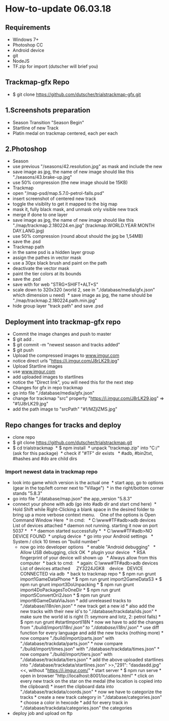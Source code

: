 # How-to-update 06.03.18

## Requirements
* Windows 7+
* Photoshop CC
* Android device
* git 
* NodeJS
* TF.zip for import (dutscher will brief you)

## Trackmap-gfx Repo	
* $ git clone https://github.com/dutscher/trialstrackmap-gfx.git

## 1.Screenshots preparation
* Season Transition "Season Begin"
* Startline of new Track
* Platin medal on trackmap centered, each per each
## 2.Photoshop
* Season
 * use previous "/seasons/42.resolution.jpg" as mask and include the new
 * save image as jpg, the name of new image should like this "./seasons/43.brake-up.jpg"
 * use 50% compression (the new image should be 15KB)
* Trackmap
 * open "/map-psd/map.5.7.0-petrol-falls.psd"
 * insert screenshot of centered new track
 * toggle the visiblity to get it mapped to the big map
 * mask it, fully black mask, and unmask only visible new track
 * merge if done to one layer
 * save image as jpg, the name of new image should like this "./map/trackmap.2.180224.en.jpg" (trackmap.WORLD.YEAR MONTH DAY.LANG.jpg)
 * use 50% compression (round about should the jpg be 1,54MB)
 * save the .psd
* Trackmap path
 * in the same psd is a hidden layer group
 * assign the pathes in vector mask
 * use a 30px black brush and paint on the path
 * deactivate the vector mask
 * paint the tier colors at its bounds
 * save the .psd
 * save with for web "STRG+SHIFT+ALT+S"
  * scale down to 320x320 (world 2, see in "./database/media/gfx.json" which dimension u need) 
  * save image as jpg, the name should be "./map/trackmap.2.180224.path.min.jpg"
 * hide group layer "track path" and save .psd
 
## Deployment into trackmap-gfx repo
* Commit the image changes and push to master
 * $ git add .
 * $ git commit -m "newest season and tracks added"
 * $ git push
* Upload the compressed images to www.imgur.com
 * notice direct urls "https://i.imgur.com/J8rLK29.jpg"
* Upload Startline images
 * use www.imgur.com
 * add uploaded images to startlines
 * notice the "Direct link", you will need this for the next step
* Changes for gfx in repo trackmap
 * go into file "./database/media/gfx.json"
 * change for trackmap "src" property "https://i.imgur.com/J8rLK29.jpg" => "#1/J8rLK29.jpg"
 * add the path image to "srcPath" "#1/MZjlZMS.jpg"
		
## Repo changes for tracks and deploy
* clone repo
 * $ git clone https://github.com/dutscher/trialstrackmap.git
 * $ cd trialstrackmap
  * $ npm install
  * unpack "trackmap.zip" into "C:/" (ask for this package)
  * check if "#TF" dir exists
   * #adb, #bin2txt, #hashes and #do are child dirs

### Import newest data in trackmap repo
 * look into game which version is the actual one
  * start app, go to options (gear in the top/left corner next to "Village")
  * in the right/bottom corner stands "5.8.3"
 * go into file "./database/map.json" the app_version "5.8.3"
 * connect your phone with adb (go into #adb dir and start cmd here)
  * Hold Shift while Right-Clicking a blank space in the desired folder to bring up a more verbose context menu. 
    One of the options is Open Command Window Here
  * in cmd:
   * C:\www\#TF\#adb>adb devices
     List of devices attached * daemon not running. starting it now on port 5037 *
   * * daemon started successfully *
   * C:\www\#TF\#adb>NO DEVICE FOUND
  * unplug device
  * go into your Android settings
   * System / click 10 times on "build number"
   * now go into developer options
   * enable "Android debugging"
   * Allow USB debugging, click OK
  * plugin your device
   * RSA fingerprint of your device will shown up
   * Always allow from this computer
  * back to cmd:
   * again: C:\www\#TF\#adb>adb devices
     List of devices attached
     ZY3224JGK8    device
     DEVICE CONNECTED via adb
  * back to trackmap repo
			* $ npm run grunt import1GameDataPhone
			* $ npm run grunt import2GameDataS3
			* $ npm run grunt import3DoUnpacking
			* $ npm run grunt import4DoPackagesToOneDir
			* $ npm run grunt import5ConvertOri2Json
			* $ npm run grunt import6GameDataViaJson
			* add unreleased tracks to "./database/i18n/en.json"
				* new track get a new id
				* also add the new tracks with their new id's to "./database/trackdata/ids.json"
				* make sure the world id is right (1: seymore and lotz, 2: petrol falls)
			* $ npm run grunt #startImportI18N
				* now we have to add the changes from "./build/import/i18n/*.json" to "./database/i18n/*.json"
				* use diff function for every language and add the new tracks (nothing more)
			* now compare "./build/import/parts.json" with "./database/trackdata/parts.json"
			* now compare "./build/import/times.json" with "./database/trackdata/times.json"
			* now compare "./build/import/tiers.json" with "./database/trackdata/tiers.json"
			* add the above uploaded startlines into "./database/trackdata/startlines.json"
				>>,"291": "dasdasdd.jpg"<<, without "https://i.imgur.com/"
			* start server
				* $ npm run serve
				* open in browser "http://localhost:8001/locations.html"
				* click on every new track on the star on the medal (the location is copied into the clipboard)
					* insert the clipboard data into "./database/trackdata/coords.json"
			* now we have to categorize the tracks
				* create a new track category in "./database/categories.json"
					* choose a color in hexcode
				* add for every track in "./database/trackdata/categories.json" the categories
* deploy job and upload on ftp
